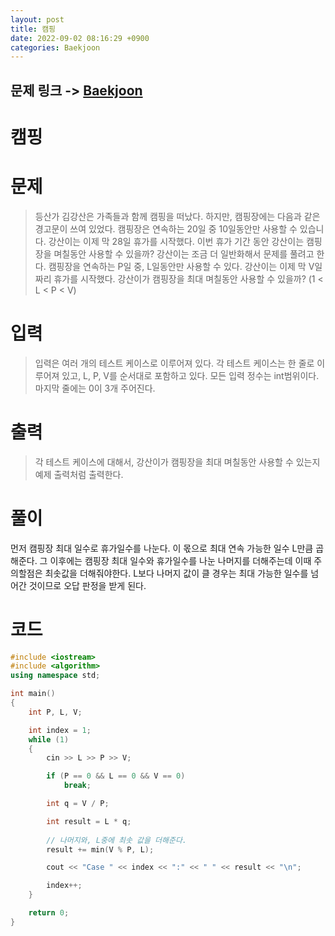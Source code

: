 ```yaml
---
layout: post
title: 캠핑
date: 2022-09-02 08:16:29 +0900
categories: Baekjoon
---
```


## 문제 링크 -> [Baekjoon](https://www.acmicpc.net/problem/4796)
# 캠핑

# 문제
> 등산가 김강산은 가족들과 함께 캠핑을 떠났다. 하지만, 캠핑장에는 다음과 같은 경고문이 쓰여 있었다.
캠핑장은 연속하는 20일 중 10일동안만 사용할 수 있습니다.
강산이는 이제 막 28일 휴가를 시작했다. 이번 휴가 기간 동안 강산이는 캠핑장을 며칠동안 사용할 수 있을까?
강산이는 조금 더 일반화해서 문제를 풀려고 한다. 
캠핑장을 연속하는 P일 중, L일동안만 사용할 수 있다. 강산이는 이제 막 V일짜리 휴가를 시작했다. 강산이가 캠핑장을 최대 며칠동안 사용할 수 있을까? (1 < L < P < V)

# 입력
> 입력은 여러 개의 테스트 케이스로 이루어져 있다. 각 테스트 케이스는 한 줄로 이루어져 있고, L, P, V를 순서대로 포함하고 있다. 모든 입력 정수는 int범위이다. 마지막 줄에는 0이 3개 주어진다.

# 출력
> 각 테스트 케이스에 대해서, 강산이가 캠핑장을 최대 며칠동안 사용할 수 있는지 예제 출력처럼 출력한다.

# 풀이
먼저 캠핑장 최대 일수로 휴가일수를 나눈다. 이 몫으로 최대 연속 가능한 일수 L만큼 곱해준다. 그 이후에는 캠핑장 최대 일수와 휴가일수를 나눈 나머지를 더해주는데 이때 주의할점은 최솟값을 더해줘야한다. L보다 나머지 값이 클 경우는 최대 가능한 일수를 넘어간 것이므로 오답 판정을 받게 된다.

# 코드
```c++
#include <iostream>
#include <algorithm>
using namespace std;

int main()
{
	int P, L, V;

	int index = 1;
	while (1)
	{
		cin >> L >> P >> V;

		if (P == 0 && L == 0 && V == 0)
			break;

		int q = V / P;

		int result = L * q;
        
        // 나머지와, L중에 최솟 값을 더해준다.
		result += min(V % P, L);

		cout << "Case " << index << ":" << " " << result << "\n";

		index++;
	}

	return 0;
}
```